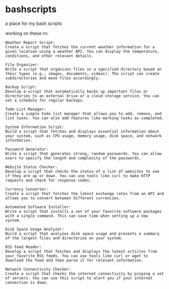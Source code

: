 # bashscripts

a place for my bash scripts

working on these rn: 

    Weather Report Script:
    Create a script that fetches the current weather information for a given location using a weather API. You can display the temperature, conditions, and other relevant details.

    File Organizer:
    Write a script that organizes files in a specified directory based on their types (e.g., images, documents, videos). The script can create subdirectories and move files accordingly.

    Backup Script:
    Develop a script that automatically backs up important files or directories to an external drive or a cloud storage service. You can set a schedule for regular backups.

    Todo List Manager:
    Create a simple todo list manager that allows you to add, remove, and list tasks. You can also add features like marking tasks as completed.

    System Information Script:
    Build a script that fetches and displays essential information about your system, such as CPU usage, memory usage, disk space, and network information.

    Password Generator:
    Write a script that generates strong, random passwords. You can allow users to specify the length and complexity of the passwords.

    Website Status Checker:
    Develop a script that checks the status of a list of websites to see if they are up or down. You can use tools like curl to make HTTP requests and check for response codes.

    Currency Converter:
    Create a script that fetches the latest exchange rates from an API and allows you to convert between different currencies.

    Automated Software Installer:
    Write a script that installs a set of your favorite software packages with a single command. This can save time when setting up a new system.

    Disk Space Usage Analyzer:
    Build a script that analyzes disk space usage and presents a summary of the largest files and directories on your system.

    RSS Feed Reader:
    Develop a script that fetches and displays the latest articles from your favorite RSS feeds. You can use tools like curl or wget to download the feed and then parse it for relevant information.

    Network Connectivity Checker:
    Create a script that checks the internet connectivity by pinging a set of servers. You can use this script to alert you if your internet connection is down.
